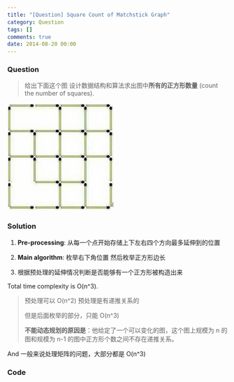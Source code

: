 ```yaml
---
title: "[Question] Square Count of Matchstick Graph"
category: Question
tags: []
comments: true
date: 2014-08-20 00:00
---
```



### Question

> 给出下面这个图 设计数据结构和算法求出图中**所有的正方形数量** (count the number of squares).

![](/images/matchstick-square-count.jpg)

### Solution

1. **Pre-processing**: 从每一个点开始存储上下左右四个方向最多延伸到的位置

1. **Main algorithm**: 枚举右下角位置 然后枚举正方形边长

1. 根据预处理的延伸情况判断是否能够有一个正方形被构造出来

Total time complexity is O(n^3).

> 预处理可以 O(n^2) 预处理是有递推关系的
>
> 但是后面枚举的部分，只能 O(n^3)
>
> **不能动态规划的原因是**：他给定了一个可以变化的图，这个图上规模为 n 的图和规模为 n-1 的图中正方形个数之间不存在递推关系。

And 一般来说处理矩阵的问题，大部分都是 O(n^3)

### Code
